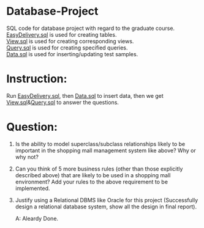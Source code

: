 # Database-Project
SQL code for database project with regard to the graduate course.\
[EasyDelivery.sql](EasyDelivery.sql) is used for creating tables.\
[View.sql](View.sql) is used for creating corresponding views.\
[Query.sql](Query.sql) is used for creating specified queries.\
[Data.sql](Data.sql) is used for inserting/updating test samples.



# Instruction: 
Run [EasyDelivery.sql](EasyDelivery.sql), then [Data.sql](Data.sql) to insert data, then we get [View.sql](View.sql)&[Query.sql](Query.sql) to answer the questions.


# Question: 
1. Is the ability to model superclass/subclass relationships likely to be important in the shopping mall management system like above? Why or why not?

2. Can you think of 5 more business rules (other than those explicitly described above) that are likely to be used in a shopping mall environment? Add your rules to the above requirement to be implemented.

3. Justify using a Relational DBMS like Oracle for this project (Successfully design a relational database system, show all the design in final report).

    A: Aleardy Done.